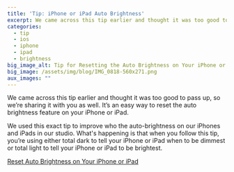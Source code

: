 ```yaml
---
title: 'Tip: iPhone or iPad Auto Brightness'
excerpt: We came across this tip earlier and thought it was too good to pass up, so we’re sharing it with you as well. It’s an easy way to reset the auto brightness feature on your iPhone or iPad.
categories:
  - tip
  - ios
  - iphone
  - ipad
  - brightness
big_image_alt: Tip for Resetting the Auto Brightness on Your iPhone or iPad
big_image: /assets/img/blog/IMG_0818-560x271.png
aux_images: ""
---
```

We came across this tip earlier and thought it was too good to pass up, so we’re sharing it with you as well. It’s an easy way to reset the auto brightness feature on your iPhone or iPad.

We used this exact tip to improve who the auto-brightness on our iPhones and iPads in our studio. What's happening is that when you follow this tip, you’re using either total dark to tell your iPhone or iPad when to be dimmest or total light to tell your iPhone or iPad to be brightest.  

<a href="http://www.addictivetips.com/ios/fix-ios-6-auto-brightness-issues-by-calibrating-iphone-light-sensors/" title="Tip for Resetting the Auto Brightness on Your iPhone or iPad" target="_blank"><i class="icon-external-link"></i> Reset Auto Brightness on Your iPhone or iPad</a>